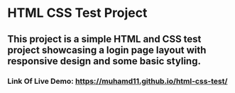 # HTML CSS Test Project
## This project is a simple HTML and CSS test project showcasing a login page layout with responsive design and some basic styling.
### Link Of Live Demo: https://muhamd11.github.io/html-css-test/
